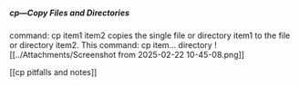 ##### **cp—Copy Files and Directories**

command:
cp item1 item2
copies the single file or directory item1 to the file or directory item2. This
command:
cp item... directory
![[../Attachments/Screenshot from 2025-02-22 10-45-08.png]]

[[cp pitfalls and notes]]
